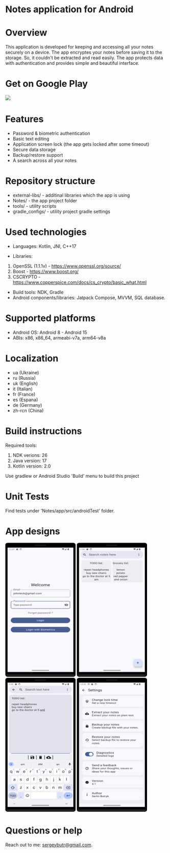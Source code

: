 # Notes application for Android

# Overview

This application is developed for keeping and accessing all your notes securely on a device. 
The app encryptes your notes before saving it to the storage. So, it couldn't be extracted and read easily. The app protects data with authentication and provides simple and beautiful interface.

# Get on Google Play

[<img src="https://www.logo.wine/a/logo/Google_Play/Google_Play-Logo.wine.svg" width="400" />](https://play.google.com/store/apps/details?id=com.serhii.apps.notes)

# Features

- Password & biometric authentication
- Basic text editing
- Application screen lock (the app gets locked after some timeout)
- Secure data storage
- Backup/restore support
- A search across all your notes

# Repository structure

- external-libs/ - additinal libraries which the app is using
- Notes/ - the app project folder
- tools/ - utility scripts
- gradle_configs/ - utility project gradle settings

# Used technologies

- Languages: Kotlin, JNI, C++17

- Libraries: 

1) OpenSSL (1.1.1v) - https://www.openssl.org/source/
2) Boost - https://www.boost.org/ 
3) CSCRYPTO - https://www.copperspice.com/docs/cs_crypto/basic_what.html

- Build tools: NDK, Gradle
- Android conponents/libraries: Jatpack Compose, MVVM, SQL database.

# Supported platforms

- Android OS: Android 8 - Android 15
- ABIs: x86, x86_64, armeabi-v7a, arm64-v8a

# Localization

- ua (Ukraine)
- ru (Russia)
- uk (English)
- it (Italian)
- fr (France)
- es (Espana)
- de (Germany)
- zh-rcn (China)

# Build instructions

Required tools:

1) NDK verions: 26
2) Java version: 17
2) Kotlin version: 2.0

Use gradlew or Android Studio 'Build' menu to build this project

# Unit Tests

Find tests under 'Notes/app/src/androidTest' folder.

# App designs

<img src="images/Screenshot_1.png" height="420" width="220"> <img src="images/Screenshot_2.png" height="420" width="220">
<img src="images/Screenshot_3.png" height="420" width="220"> <img src="images/Screenshot_4.png" height="420" width="220">

# Questions or help

Reach out to me: sergeybutr@gmail.com.